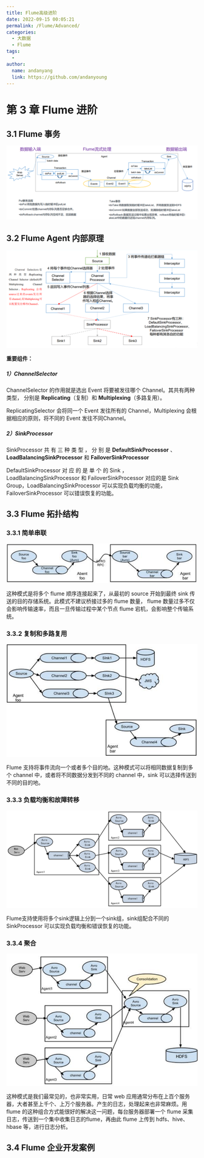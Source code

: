 ```yaml
---
title: Flume高级进阶
date: 2022-09-15 00:05:21
permalink: /Flume/Advanced/
categories:
  - 大数据
  - Flume
tags:
  - 
author: 
  name: andanyang
  link: https://github.com/andanyoung
---
```


# 第 3 章 Flume 进阶

## 3.1 Flume 事务

![Flume事务](../../.vuepress/public/Flume/image-20230915000709309.png)

## 3.2 Flume Agent 内部原理

![Flume Agent内部原理](../../.vuepress/public/Flume/image-20230915000845338.png)

**重要组件：**

##### 1）ChannelSelector

ChannelSelector 的作用就是选出 Event 将要被发往哪个 Channel。其共有两种类型， 分别是 **Replicating**（复制）和 **Multiplexing**（多路复用）。 

ReplicatingSelector 会将同一个 Event 发往所有的 Channel，Multiplexing 会根据相应的原则，将不同的 Event 发往不同Channel。

##### 2）SinkProcessor 

SinkProcessor 共 有 三 种 类 型 ， 分 别 是 **DefaultSinkProcessor** 、 **LoadBalancingSinkProcessor** 和 **FailoverSinkProcessor** 

DefaultSinkProcessor 对 应 的 是 单 个 的 Sink ， LoadBalancingSinkProcessor 和 FailoverSinkProcessor 对应的是 Sink Group，LoadBalancingSinkProcessor 可以实现负载均衡的功能，FailoverSinkProcessor 可以错误恢复的功能。

## 3.3 Flume 拓扑结构

### 3.3.1 简单串联

![简单串联](../../.vuepress/public/Flume/image-20230915001129887.png)

这种模式是将多个 flume 顺序连接起来了，从最初的 source 开始到最终 sink 传送的目的存储系统。此模式不建议桥接过多的 flume 数量， flume 数量过多不仅会影响传输速率，而且一旦传输过程中某个节点 flume 宕机，会影响整个传输系统。

### 3.3.2 复制和多路复用

![单 source，多 channel、sink](../../.vuepress/public/Flume/image-20230915001220280.png)

Flume 支持将事件流向一个或者多个目的地。这种模式可以将相同数据复制到多个 channel 中，或者将不同数据分发到不同的 channel 中，sink 可以选择传送到不同的目的地。

### 3.3.3 负载均衡和故障转移

![Flume 负载均衡或故障转移](../../.vuepress/public/Flume/image-20230915001325858.png)

Flume支持使用将多个sink逻辑上分到一个sink组，sink组配合不同的SinkProcessor 可以实现负载均衡和错误恢复的功能。

### 3.3.4 聚合

![Flume Agent 聚合](../../.vuepress/public/Flume/image-20230915001407526.png)

这种模式是我们最常见的，也非常实用，日常 web 应用通常分布在上百个服务器，大者甚至上千个、上万个服务器。产生的日志，处理起来也非常麻烦。用 flume 的这种组合方式能很好的解决这一问题，每台服务器部署一个 flume 采集日志，传送到一个集中收集日志的flume，再由此 flume 上传到 hdfs、hive、hbase 等，进行日志分析。

## 3.4 Flume 企业开发案例
